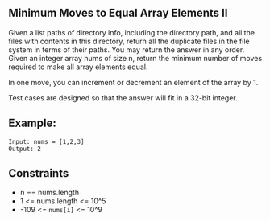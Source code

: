 ## Minimum Moves to Equal Array Elements II

Given a list paths of directory info, including the directory path, and all the files with contents in this directory, return all the duplicate files in the file system in terms of their paths. You may return the answer in any order.
Given an integer array nums of size n, return the minimum number of moves required to make all array elements equal.

In one move, you can increment or decrement an element of the array by 1.

Test cases are designed so that the answer will fit in a 32-bit integer.

## Example:
```
Input: nums = [1,2,3]
Output: 2
```

## Constraints

- n == nums.length
- 1 <= nums.length <= 10^5
- -109 <= `nums[i]` <= 10^9
